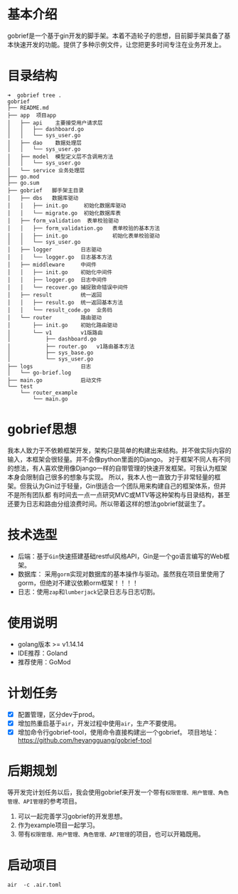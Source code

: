 # 基本介绍
gobrief是一个基于gin开发的脚手架。本着不造轮子的思想，目前脚手架具备了基本快速开发的功能。提供了多种示例文件，让您把更多时间专注在业务开发上。

# 目录结构
```
➜  gobrief tree .
gobrief
├── README.md
├── app  项目app
│   ├── api    主要接受用户请求层
│   │   ├── dashboard.go
│   │   └── sys_user.go
│   ├── dao    数据处理层
│   │   └── sys_user.go
│   ├── model  模型定义层不含调用方法
│   │   └── sys_user.go
│   └── service 业务处理层
├── go.mod
├── go.sum
├── gobrief   脚手架主目录
│   ├── dbs   数据库驱动
│   │   ├── init.go     初始化数据库驱动
│   │   └── migrate.go  初始化数据库表
│   ├── form_validation  表单校验驱动
│   │   ├── form_validation.go   表单校验的基本方法
│   │   ├── init.go              初始化表单校验驱动
│   │   └── sys_user.go          
│   ├── logger         日志驱动
│   │   └── logger.go  日志基本方法
│   ├── middleware     中间件
│   │   ├── init.go    初始化中间件
│   │   ├── logger.go  日志中间件
│   │   └── recover.go 捕捉致命错误中间件
│   ├── result         统一返回
│   │   ├── result.go  统一返回基本方法
│   │   └── result_code.go  业务码
│   └── router         路由驱动
│       ├── init.go    初始化路由驱动
│       └── v1         v1版路由
│           ├── dashboard.go
│           ├── router.go   v1路由基本方法
│           ├── sys_base.go
│           └── sys_user.go
├── logs               日志
│   └── go-brief.log
├── main.go            启动文件
└── test
    └── router_example
        └── main.go
```

# gobrief思想
我本人致力于不依赖框架开发，架构只是简单的构建出来结构。并不做实际内容的输入，本框架会很轻量。并不会像python里面的Django。
对于框架不同人有不同的想法，有人喜欢使用像Django一样的自带管理的快速开发框架。可我认为框架本身会限制自己很多的想象与实现。
所以，我本人也一直致力于非常轻量的框架。但我认为Gin过于轻量，Gin很适合一个团队用来构建自己的框架体系，但并不是所有团队都
有时间去一点一点研究MVC或MTV等这种架构与目录结构，甚至还要为日志和路由分组浪费时间。所以带着这样的想法gobrief就诞生了。


# 技术选型
- 后端：基于`Gin`快速搭建基础restful风格API，Gin是一个go语言编写的Web框架。
- 数据库： 采用`gorm`实现对数据库的基本操作与驱动。虽然我在项目里使用了gorm，但绝对不建议依赖orm框架！！！！
- 日志：使用`zap`和`lumberjack`记录日志与日志切割。

# 使用说明
- golang版本 >= v1.14.14
- IDE推荐：Goland
- 推荐使用：GoMod

# 计划任务
- [X] 配置管理，区分dev于prod。
- [X] 增加热重启基于`air`，开发过程中使用`air`，生产不要使用。
- [X] 增加命令行gobrief-tool，使用命令直接构建出一个gobrief。
  项目地址：https://github.com/heyangguang/gobrief-tool

# 后期规划
等开发完计划任务以后，我会使用gobrief来开发一个带有`权限管理、用户管理、角色管理、API管理`的参考项目。

1. 可以一起完善学习gobrief的开发思想。
2. 作为example项目一起学习。
3. 带有`权限管理、用户管理、角色管理、API管理`的项目，也可以开箱既用。

# 启动项目
`air  -c .air.toml `